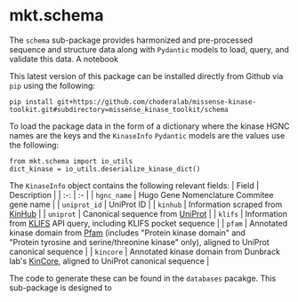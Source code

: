 # mkt.schema

The `schema` sub-package provides harmonized and pre-processed sequence and structure data along with `Pydantic` models to load, query, and validate this data. A notebook

This latest version of this package can be installed directly from Github via `pip` using the following:
```
pip install git+https://github.com/choderalab/missense-kinase-toolkit.git#subdirectory=missense_kinase_toolkit/schema
```

To load the package data in the form of a dictionary where the kinase HGNC names are the keys and the `KinaseInfo` `Pydantic` models are the values use the following:
```
from mkt.schema import io_utils
dict_kinase = io_utils.deserialize_kinase_dict()
```

The `KinaseInfo` object contains the following relevant fields:
| Field        | Description                                                                                                                                                             |
| :-:          | :-                                                                                                                                                                      |
| `hgnc_name`  | Hugo Gene Nomenclature Commitee gene name                                                                                                                               |
| `uniprot_id` | UniProt ID                                                                                                                                                              |
| `kinhub`     | Information scraped from [KinHub](http://www.kinhub.org/)                                                                                                               |
| `uniprot`    | Canonical sequence from [UniProt](https://www.uniprot.org/)                                                                                                             |
| `klifs`      | Information from [KLIFS](https://klifs.net/) API query, including KLIFS pocket sequence                                                                                 |
| `pfam`       | Annotated kinase domain from [Pfam](https://www.ebi.ac.uk/interpro/entry/pfam) (includes "Protein kinase domain" and <br>"Protein tyrosine and serine/threonine kinase" only), aligned to UniProt canonical sequence |
| `kincore`    | Annotated kinase domain from Dunbrack lab's [KinCore](http://dunbrack.fccc.edu/kincore/activemodels), aligned to UniProt canonical sequence                             |

The code to generate these can be found in the `databases` pacakge. This sub-package is designed to
